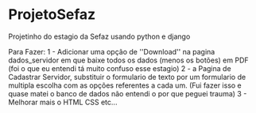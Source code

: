 # ProjetoSefaz
Projetinho do estagio da Sefaz usando python e django

Para Fazer:
1 - Adicionar uma opção de ''Download'' na pagina dados_servidor em que baixe todos os dados (menos os botões) em PDF (foi o que eu entendi tá muito confuso esse estagio)
2 - a Pagina de Cadastrar Servidor, substituir o formulario de texto por um formulario de multipla escolha com as opções referentes a cada um. (Fui fazer isso e quase matei o banco de dados não entendi o por que peguei trauma)
3 - Melhorar mais o HTML CSS etc...
